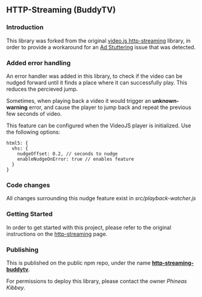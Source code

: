 ## HTTP-Streaming (BuddyTV)

### Introduction
This library was forked from the original [video.js http-streaming](https://github.com/videojs/http-streaming) library, in order to provide a workaround for an [Ad Stuttering](https://vizio-sc.atlassian.net/browse/SCS-22226) issue that was detected.

### Added error handling
An error handler was added in this library, to check if the video can be nudged forward until it finds a place where it can successfully play. This reduces the percieved jump.

Sometimes, when playing back a video it would trigger an **unknown-warning** error, and cause the player to jump back and repeat the previous few seconds of video.

This feature can be configured when the VideoJS player is initialized. Use the following options:

```
html5: {
  vhs: {
    nudgeOffset: 0.2, // seconds to nudge
    enableNudgeOnError: true // enables feature
  }
}
```

### Code changes
All changes surrounding this nudge feature exist in *src/playback-watcher.js*

### Getting Started
In order to get started with this project, please refer to the original instructions on the [http-streaming](https://github.com/videojs/http-streaming) page.

### Publishing
This is published on the public npm repo, under the name **[http-streaming-buddytv](https://www.npmjs.com/package/http-streaming-buddytv)**.

For permissions to deploy this library, please contact the owner *Phineas Kibbey*.